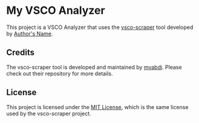 # My VSCO Analyzer

This project is a VSCO Analyzer that uses the [vsco-scraper](https://github.com/mvabdi/vsco-scraper) tool developed by [Author's Name](https://github.com/mvabdi).

## Credits

The vsco-scraper tool is developed and maintained by [mvabdi](https://github.com/mvabdi). Please check out their repository for more details.

## License

This project is licensed under the [MIT License](LICENSE), which is the same license used by the vsco-scraper project.
